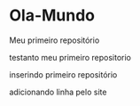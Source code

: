 # Ola-Mundo
 Meu primeiro repositório

testanto meu primeiro repositorio 
 
 inserindo primeiro repositório
 
 adicionando linha pelo site 
